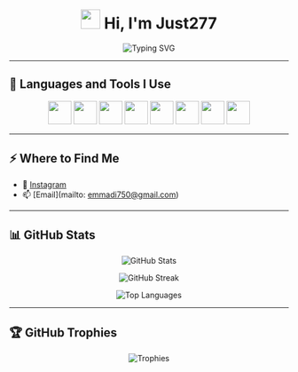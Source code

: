 <h1 align="center">
  <img src="https://media.giphy.com/media/hvRJCLFzcasrR4ia7z/giphy.gif" width="35"/> Hi, I'm Just277
</h1>

<p align="center">
  <img src="https://readme-typing-svg.herokuapp.com?font=Fira+Code&size=22&duration=4000&pause=1000&center=true&width=435&lines=Frontend+%2F+Backend+Web+Developer;Passionate+about+PHP%2C+MySQL%2C+Bootstrap;Always+learning+new+technologies" alt="Typing SVG" />
</p>

---

## 🚀 Languages and Tools I Use

<p align="center">
  <img src="https://cdn.jsdelivr.net/gh/devicons/devicon/icons/php/php-original.svg" width="42" height="42"/>
  <img src="https://cdn.jsdelivr.net/gh/devicons/devicon/icons/javascript/javascript-original.svg" width="42" height="42"/>
  <img src="https://cdn.jsdelivr.net/gh/devicons/devicon/icons/mysql/mysql-original.svg" width="42" height="42"/>
  <img src="https://cdn.jsdelivr.net/gh/devicons/devicon/icons/bootstrap/bootstrap-plain-wordmark.svg" width="42" height="42"/>
  <img src="https://cdn.jsdelivr.net/gh/devicons/devicon/icons/html5/html5-original-wordmark.svg" width="42" height="42"/>
  <img src="https://cdn.jsdelivr.net/gh/devicons/devicon/icons/css3/css3-original-wordmark.svg" width="42" height="42"/>
  <img src="https://cdn.jsdelivr.net/gh/devicons/devicon/icons/figma/figma-original.svg" width="42" height="42"/>
  <img src="https://cdn.jsdelivr.net/gh/devicons/devicon/icons/git/git-original.svg" width="42" height="42"/>
</p>

---

## ⚡ Where to Find Me

- 📸 [Instagram](https://www.instagram.com/_ai_justice999)
- 📫 [Email](mailto: emmadi750@gmail.com)


---

## 📊 GitHub Stats

<p align="center">
  <img src="https://github-readme-stats.vercel.app/api?username=just277&show_icons=true&theme=radical" alt="GitHub Stats"/>
</p>

<p align="center">
  <img src="https://github-readme-streak-stats.herokuapp.com/?user=just277&theme=dark" alt="GitHub Streak"/>
</p>

<p align="center">
  <img src="https://github-readme-stats.vercel.app/api/top-langs/?username=just277&layout=compact&theme=tokyonight" alt="Top Languages"/>
</p>

---

## 🏆 GitHub Trophies

<p align="center">
  <img src="https://github-profile-trophy.vercel.app/?username=just277&theme=algolia&no-frame=true&margin-w=10" alt="Trophies"/>
</p>
